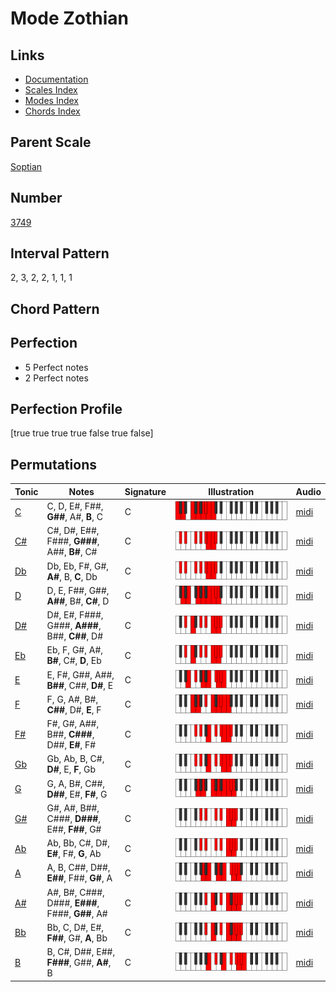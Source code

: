 # Mode Zothian

## Links

- [Documentation](README.md)
- [Scales Index](Scales.md)
- [Modes Index](Modes.md)
- [Chords Index](Chords.md)

## Parent Scale

[Soptian](ScaleSoptian.md)

## Number

[3749](https://ianring.com/musictheory/scales/3749)

## Interval Pattern

2, 3, 2, 2, 1, 1, 1

## Chord Pattern



## Perfection

- 5 Perfect notes
- 2 Perfect notes

## Perfection Profile

[true true true true false true false]

## Permutations

| Tonic | Notes | Signature | Illustration | Audio |
|-------|-------|-----------|--------------|-------|
| [C](ModeCNaturalZothian.md) | C, D, E#, F##, **G##**, A#, **B**, C | C | ![CNaturalZothian](ModeCNaturalZothian.png) | [midi](https://github.com/edipermadi/music/blob/main/docs/ModeCNaturalZothian.mid?raw=true) |
| [C#](ModeCSharpZothian.md) | C#, D#, E##, F###, **G###**, A##, **B#**, C# | C | ![CSharpZothian](ModeCSharpZothian.png) | [midi](https://github.com/edipermadi/music/blob/main/docs/ModeCSharpZothian.mid?raw=true) |
| [Db](ModeDFlatZothian.md) | Db, Eb, F#, G#, **A#**, B, **C**, Db | C | ![DFlatZothian](ModeDFlatZothian.png) | [midi](https://github.com/edipermadi/music/blob/main/docs/ModeDFlatZothian.mid?raw=true) |
| [D](ModeDNaturalZothian.md) | D, E, F##, G##, **A##**, B#, **C#**, D | C | ![DNaturalZothian](ModeDNaturalZothian.png) | [midi](https://github.com/edipermadi/music/blob/main/docs/ModeDNaturalZothian.mid?raw=true) |
| [D#](ModeDSharpZothian.md) | D#, E#, F###, G###, **A###**, B##, **C##**, D# | C | ![DSharpZothian](ModeDSharpZothian.png) | [midi](https://github.com/edipermadi/music/blob/main/docs/ModeDSharpZothian.mid?raw=true) |
| [Eb](ModeEFlatZothian.md) | Eb, F, G#, A#, **B#**, C#, **D**, Eb | C | ![EFlatZothian](ModeEFlatZothian.png) | [midi](https://github.com/edipermadi/music/blob/main/docs/ModeEFlatZothian.mid?raw=true) |
| [E](ModeENaturalZothian.md) | E, F#, G##, A##, **B##**, C##, **D#**, E | C | ![ENaturalZothian](ModeENaturalZothian.png) | [midi](https://github.com/edipermadi/music/blob/main/docs/ModeENaturalZothian.mid?raw=true) |
| [F](ModeFNaturalZothian.md) | F, G, A#, B#, **C##**, D#, **E**, F | C | ![FNaturalZothian](ModeFNaturalZothian.png) | [midi](https://github.com/edipermadi/music/blob/main/docs/ModeFNaturalZothian.mid?raw=true) |
| [F#](ModeFSharpZothian.md) | F#, G#, A##, B##, **C###**, D##, **E#**, F# | C | ![FSharpZothian](ModeFSharpZothian.png) | [midi](https://github.com/edipermadi/music/blob/main/docs/ModeFSharpZothian.mid?raw=true) |
| [Gb](ModeGFlatZothian.md) | Gb, Ab, B, C#, **D#**, E, **F**, Gb | C | ![GFlatZothian](ModeGFlatZothian.png) | [midi](https://github.com/edipermadi/music/blob/main/docs/ModeGFlatZothian.mid?raw=true) |
| [G](ModeGNaturalZothian.md) | G, A, B#, C##, **D##**, E#, **F#**, G | C | ![GNaturalZothian](ModeGNaturalZothian.png) | [midi](https://github.com/edipermadi/music/blob/main/docs/ModeGNaturalZothian.mid?raw=true) |
| [G#](ModeGSharpZothian.md) | G#, A#, B##, C###, **D###**, E##, **F##**, G# | C | ![GSharpZothian](ModeGSharpZothian.png) | [midi](https://github.com/edipermadi/music/blob/main/docs/ModeGSharpZothian.mid?raw=true) |
| [Ab](ModeAFlatZothian.md) | Ab, Bb, C#, D#, **E#**, F#, **G**, Ab | C | ![AFlatZothian](ModeAFlatZothian.png) | [midi](https://github.com/edipermadi/music/blob/main/docs/ModeAFlatZothian.mid?raw=true) |
| [A](ModeANaturalZothian.md) | A, B, C##, D##, **E##**, F##, **G#**, A | C | ![ANaturalZothian](ModeANaturalZothian.png) | [midi](https://github.com/edipermadi/music/blob/main/docs/ModeANaturalZothian.mid?raw=true) |
| [A#](ModeASharpZothian.md) | A#, B#, C###, D###, **E###**, F###, **G##**, A# | C | ![ASharpZothian](ModeASharpZothian.png) | [midi](https://github.com/edipermadi/music/blob/main/docs/ModeASharpZothian.mid?raw=true) |
| [Bb](ModeBFlatZothian.md) | Bb, C, D#, E#, **F##**, G#, **A**, Bb | C | ![BFlatZothian](ModeBFlatZothian.png) | [midi](https://github.com/edipermadi/music/blob/main/docs/ModeBFlatZothian.mid?raw=true) |
| [B](ModeBNaturalZothian.md) | B, C#, D##, E##, **F###**, G##, **A#**, B | C | ![BNaturalZothian](ModeBNaturalZothian.png) | [midi](https://github.com/edipermadi/music/blob/main/docs/ModeBNaturalZothian.mid?raw=true) |

